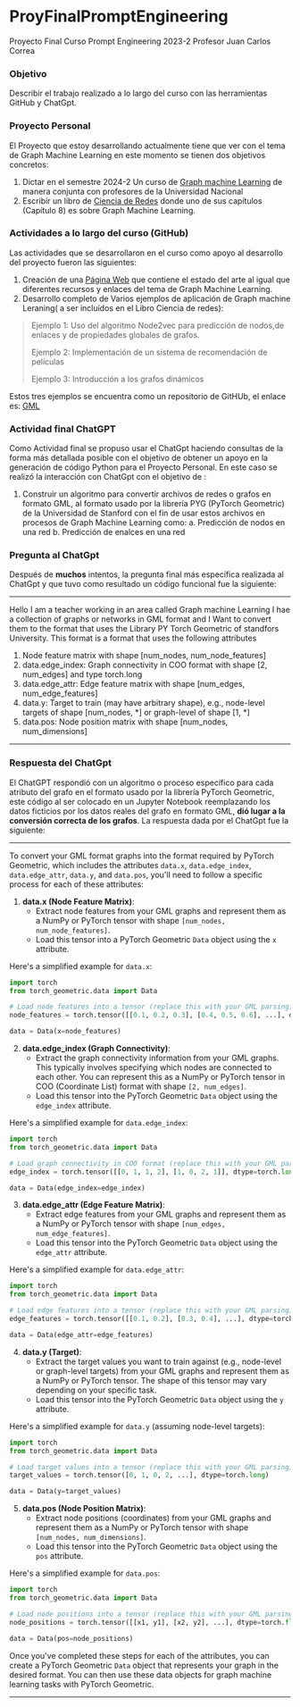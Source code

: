 # ProyFinalPromptEngineering
Proyecto Final Curso Prompt Engineering 2023-2 Profesor Juan Carlos Correa

### Objetivo

Describir el trabajo realizado a lo largo del curso con las herramientas GitHub y ChatGpt.

### Proyecto Personal

El Proyecto que estoy desarrollando actualmente tiene que ver con el tema de Graph Machine Learning
en este momento se tienen dos objetivos concretos: 

1. Dictar en el semestre 2024-2 Un curso de [Graph machine Learning](https://distill.pub/2021/gnn-intro/) de manera conjunta con profesores de la Universidad Nacional
2. Escribir un libro de [Ciencia de Redes](https://github.com/jamelende/LibroCienciaDeRedes) donde uno de sus capítulos (Capítulo 8) es  sobre Graph Machine Learning.

### Actividades a lo largo del curso (GitHub)

Las actividades que se desarrollaron en el curso como apoyo al desarrollo del proyecto fueron las siguientes:

1. Creación de una [Página Web](http://profesores.is.escuelaing.edu.co/~amelendez/GraphMachineLearning/P%C3%A1ginaWebGraphMachineLearning2023-2.html) que contiene el estado del arte al igual que  diferentes recursos y enlaces del tema de Graph Machine Learning.
2. Desarrollo completo de Varios ejemplos de aplicación de Graph machine Leraning( a ser incluídos en el Libro Ciencia de redes):
   
  >  Ejemplo 1: Uso del algoritmo Node2vec para predicción de nodos,de enlaces y de propiedades globales de grafos.
> 
  >  Ejemplo 2: Implementación de un sistema de recomendación de películas
> 
  > Ejemplo 3: Introducción a los grafos dinámicos

Estos tres ejemplos se encuentra como un repositorio de GitHUb, el enlace es: [GML](https://github.com/alfonsomelendez/Graph-Machine-Learning)
   
### Actividad final ChatGPT

Como Actividad final se propuso usar el ChatGpt haciendo consultas de la forma más detallada posible con el objetivo de obtener un apoyo en la generación de código Python para el Proyecto Personal.
En este caso se realizó la interacción con ChatGpt con el objetivo de :

1. Construir un algoritmo para convertir archivos de redes o grafos en formato GML, al formato usado por la librería PYG (PyTorch Geometric) de la Universidad  de Stanford con el fin de usar estos archivos en procesos de Graph Machine Learning como:
      a. Predicción de nodos en una red
      b. Predicción de enalces en una red


   
### Pregunta al ChatGpt
Después de **muchos** intentos, la pregunta final más específica realizada al ChatGpt y que tuvo como resultado un código funcional fue la siguiente:

---

Hello I am a teacher working  in an area called Graph machine Learning I hae a collection of graphs or networks in GML format and I Want to convert them to the format that uses the Library PY Torch Geometric of standfors University. This format is a format  that uses the following attributes
1. Node feature matrix with shape [num_nodes, num_node_features]
2. data.edge_index: Graph connectivity in COO format with shape [2, num_edges] and type torch.long
3. data.edge_attr: Edge feature matrix with shape [num_edges, num_edge_features]
4. data.y: Target to train  (may have arbitrary shape), e.g., node-level targets of shape [num_nodes, *] or graph-level  of shape [1, *]
5. data.pos: Node position matrix with shape [num_nodes, num_dimensions]

---
### Respuesta del ChatGpt

El ChatGPT respondió con un algoritmo o proceso específico para cada atributo del grafo en el formato usado por la librería PyTorch Geometric, este código al ser colocado  en un Jupyter Notebook reemplazando los datos ficticios por los datos reales del grafo en formato GML, **dió lugar a la conversión correcta de los grafos**.  La respuesta dada por el ChatGpt fue la siguiente:

---

To convert your GML format graphs into the format required by PyTorch Geometric, which includes the attributes `data.x`, `data.edge_index`, `data.edge_attr`, `data.y`, and `data.pos`, you'll need to follow a specific process for each of these attributes:

1. **data.x (Node Feature Matrix)**:
   - Extract node features from your GML graphs and represent them as a NumPy or PyTorch tensor with shape `[num_nodes, num_node_features]`.
   - Load this tensor into a PyTorch Geometric `Data` object using the `x` attribute.

Here's a simplified example for `data.x`:

```python
import torch
from torch_geometric.data import Data

# Load node features into a tensor (replace this with your GML parsing)
node_features = torch.tensor([[0.1, 0.2, 0.3], [0.4, 0.5, 0.6], ...], dtype=torch.float)

data = Data(x=node_features)
```

2. **data.edge_index (Graph Connectivity)**:
   - Extract the graph connectivity information from your GML graphs. This typically involves specifying which nodes are connected to each other. You can represent this as a NumPy or PyTorch tensor in COO (Coordinate List) format with shape `[2, num_edges]`.
   - Load this tensor into the PyTorch Geometric `Data` object using the `edge_index` attribute.

Here's a simplified example for `data.edge_index`:

```python
import torch
from torch_geometric.data import Data

# Load graph connectivity in COO format (replace this with your GML parsing)
edge_index = torch.tensor([[0, 1, 1, 2], [1, 0, 2, 1]], dtype=torch.long)

data = Data(edge_index=edge_index)
```

3. **data.edge_attr (Edge Feature Matrix)**:
   - Extract edge features from your GML graphs and represent them as a NumPy or PyTorch tensor with shape `[num_edges, num_edge_features]`.
   - Load this tensor into the PyTorch Geometric `Data` object using the `edge_attr` attribute.

Here's a simplified example for `data.edge_attr`:

```python
import torch
from torch_geometric.data import Data

# Load edge features into a tensor (replace this with your GML parsing)
edge_features = torch.tensor([[0.1, 0.2], [0.3, 0.4], ...], dtype=torch.float)

data = Data(edge_attr=edge_features)
```

4. **data.y (Target)**:
   - Extract the target values you want to train against (e.g., node-level or graph-level targets) from your GML graphs and represent them as a NumPy or PyTorch tensor. The shape of this tensor may vary depending on your specific task.
   - Load this tensor into the PyTorch Geometric `Data` object using the `y` attribute.

Here's a simplified example for `data.y` (assuming node-level targets):

```python
import torch
from torch_geometric.data import Data

# Load target values into a tensor (replace this with your GML parsing)
target_values = torch.tensor([0, 1, 0, 2, ...], dtype=torch.long)

data = Data(y=target_values)
```

5. **data.pos (Node Position Matrix)**:
   - Extract node positions (coordinates) from your GML graphs and represent them as a NumPy or PyTorch tensor with shape `[num_nodes, num_dimensions]`.
   - Load this tensor into the PyTorch Geometric `Data` object using the `pos` attribute.

Here's a simplified example for `data.pos`:

```python
import torch
from torch_geometric.data import Data

# Load node positions into a tensor (replace this with your GML parsing)
node_positions = torch.tensor([[x1, y1], [x2, y2], ...], dtype=torch.float)

data = Data(pos=node_positions)
```

Once you've completed these steps for each of the attributes, you can create a PyTorch Geometric `Data` object that represents your graph in the desired format. You can then use these data objects for graph machine learning tasks with PyTorch Geometric.

---

